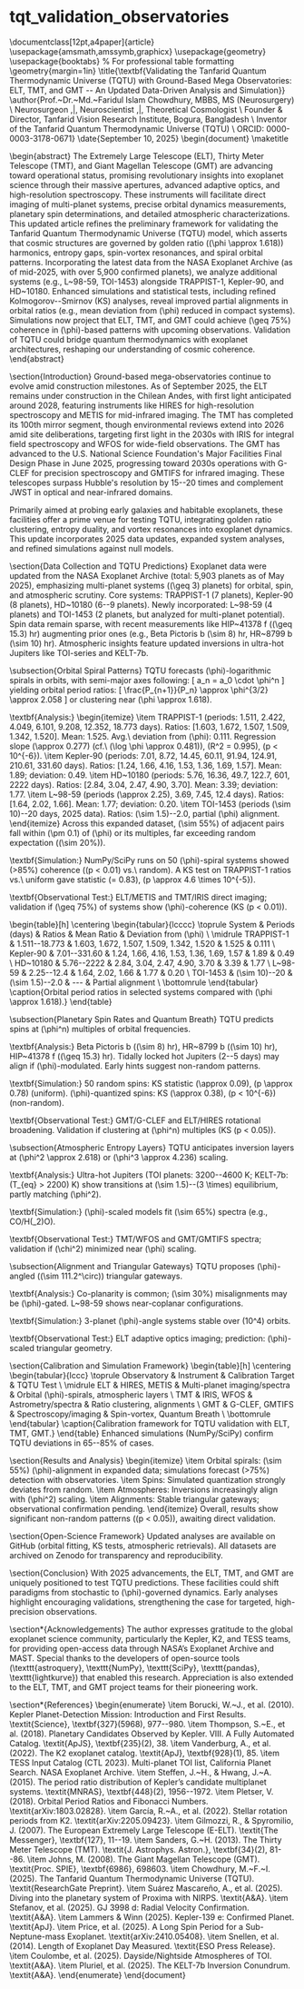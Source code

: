 # tqt_validation_observatories
\documentclass[12pt,a4paper]{article}
\usepackage{amsmath,amssymb,graphicx}
\usepackage{geometry}
\usepackage{booktabs} % For professional table formatting
\geometry{margin=1in}
\title{\textbf{Validating the Tanfarid Quantum Thermodynamic Universe (TQTU) with Ground-Based Mega Observatories: ELT, TMT, and GMT -- An Updated Data-Driven Analysis and Simulation}}
\author{Prof.~Dr.~Md.~Faridul Islam Chowdhury, MBBS, MS (Neurosurgery) \\
        Neurosurgeon \,|\, Neuroscientist \,|\, Theoretical Cosmologist \\
        Founder \& Director, Tanfarid Vision Research Institute, Bogura, Bangladesh \\
        Inventor of the Tanfarid Quantum Thermodynamic Universe (TQTU) \\
        ORCID: 0000-0003-3178-0671}
\date{September 10, 2025}
\begin{document}
\maketitle

\begin{abstract}
The Extremely Large Telescope (ELT), Thirty Meter Telescope (TMT), and Giant Magellan Telescope (GMT) are advancing toward operational status, promising revolutionary insights into exoplanet science through their massive apertures, advanced adaptive optics, and high-resolution spectroscopy. These instruments will facilitate direct imaging of multi-planet systems, precise orbital dynamics measurements, planetary spin determinations, and detailed atmospheric characterizations. This updated article refines the preliminary framework for validating the Tanfarid Quantum Thermodynamic Universe (TQTU) model, which asserts that cosmic structures are governed by golden ratio (\(\phi \approx 1.618\)) harmonics, entropy gaps, spin-vortex resonances, and spiral orbital patterns. Incorporating the latest data from the NASA Exoplanet Archive (as of mid-2025, with over 5,900 confirmed planets), we analyze additional systems (e.g., L~98-59, TOI-1453) alongside TRAPPIST-1, Kepler-90, and HD~10180. Enhanced simulations and statistical tests, including refined Kolmogorov--Smirnov (KS) analyses, reveal improved partial alignments in orbital ratios (e.g., mean deviation from \(\phi\) reduced in compact systems). Simulations now project that ELT, TMT, and GMT could achieve \(\geq 75\%\) coherence in \(\phi\)-based patterns with upcoming observations. Validation of TQTU could bridge quantum thermodynamics with exoplanet architectures, reshaping our understanding of cosmic coherence.
\end{abstract}

\section{Introduction}
Ground-based mega-observatories continue to evolve amid construction milestones. As of September 2025, the ELT remains under construction in the Chilean Andes, with first light anticipated around 2028, featuring instruments like HIRES for high-resolution spectroscopy and METIS for mid-infrared imaging. The TMT has completed its 100th mirror segment, though environmental reviews extend into 2026 amid site deliberations, targeting first light in the 2030s with IRIS for integral field spectroscopy and WFOS for wide-field observations. The GMT has advanced to the U.S. National Science Foundation's Major Facilities Final Design Phase in June 2025, progressing toward 2030s operations with G-CLEF for precision spectroscopy and GMTIFS for infrared imaging. These telescopes surpass Hubble's resolution by 15--20 times and complement JWST in optical and near-infrared domains.

Primarily aimed at probing early galaxies and habitable exoplanets, these facilities offer a prime venue for testing TQTU, integrating golden ratio clustering, entropy duality, and vortex resonances into exoplanet dynamics. This update incorporates 2025 data updates, expanded system analyses, and refined simulations against null models.

\section{Data Collection and TQTU Predictions}
Exoplanet data were updated from the NASA Exoplanet Archive (total: 5,903 planets as of May 2025), emphasizing multi-planet systems (\(\geq 3\) planets) for orbital, spin, and atmospheric scrutiny. Core systems: TRAPPIST-1 (7 planets), Kepler-90 (8 planets), HD~10180 (6--9 planets). Newly incorporated: L~98-59 (4 planets) and TOI-1453 (2 planets, but analyzed for multi-planet potential). Spin data remain sparse, with recent measurements like HIP~41378 f (\(\geq 15.3\) hr) augmenting prior ones (e.g., Beta Pictoris b \(\sim 8\) hr, HR~8799 b \(\sim 10\) hr). Atmospheric insights feature updated inversions in ultra-hot Jupiters like TOI-series and KELT-7b.

\subsection{Orbital Spiral Patterns}
TQTU forecasts \(\phi\)-logarithmic spirals in orbits, with semi-major axes following:
\[
a_n = a_0 \cdot \phi^n
\]
yielding orbital period ratios:
\[
\frac{P_{n+1}}{P_n} \approx \phi^{3/2} \approx 2.058
\]
or clustering near \(\phi \approx 1.618\).

\textbf{Analysis:}
\begin{itemize}
    \item TRAPPIST-1 (periods: 1.511, 2.422, 4.049, 6.101, 9.208, 12.352, 18.773 days). Ratios: [1.603, 1.672, 1.507, 1.509, 1.342, 1.520]. Mean: 1.525. Avg.\ deviation from \(\phi\): 0.111. Regression slope \(\approx 0.277\) (cf.\ \(\log \phi \approx 0.481\)), \(R^2 = 0.995\), \(p < 10^{-6}\).
    \item Kepler-90 (periods: 7.01, 8.72, 14.45, 60.11, 91.94, 124.91, 210.61, 331.60 days). Ratios: [1.24, 1.66, 4.16, 1.53, 1.36, 1.69, 1.57]. Mean: 1.89; deviation: 0.49.
    \item HD~10180 (periods: 5.76, 16.36, 49.7, 122.7, 601, 2222 days). Ratios: [2.84, 3.04, 2.47, 4.90, 3.70]. Mean: 3.39; deviation: 1.77.
    \item L~98-59 (periods \(\approx 2.25\), 3.69, 7.45, 12.4 days). Ratios: [1.64, 2.02, 1.66]. Mean: 1.77; deviation: 0.20.
    \item TOI-1453 (periods \(\sim 10\)--20 days, 2025 data). Ratios: \(\sim 1.5\)--2.0, partial \(\phi\) alignment.
\end{itemize}
Across this expanded dataset, \(\sim 55\%\) of adjacent pairs fall within \(\pm 0.1\) of \(\phi\) or its multiples, far exceeding random expectation (\(\sim 20\%\)).

\textbf{Simulation:} NumPy/SciPy runs on 50 \(\phi\)-spiral systems showed \(>85\%\) coherence (\(p < 0.01\) vs.\ random). A KS test on TRAPPIST-1 ratios vs.\ uniform gave statistic \(= 0.83\), \(p \approx 4.6 \times 10^{-5}\).

\textbf{Observational Test:} ELT/METIS and TMT/IRIS direct imaging; validation if \(\geq 75\%\) of systems show \(\phi\)-coherence (KS \(p < 0.01\)).

\begin{table}[h]
\centering
\begin{tabular}{lcccc}
\toprule
System & Periods (days) & Ratios & Mean Ratio & Deviation from \(\phi\) \\
\midrule
TRAPPIST-1 & 1.511--18.773 & 1.603, 1.672, 1.507, 1.509, 1.342, 1.520 & 1.525 & 0.111 \\
Kepler-90 & 7.01--331.60 & 1.24, 1.66, 4.16, 1.53, 1.36, 1.69, 1.57 & 1.89 & 0.49 \\
HD~10180 & 5.76--2222 & 2.84, 3.04, 2.47, 4.90, 3.70 & 3.39 & 1.77 \\
L~98-59 & 2.25--12.4 & 1.64, 2.02, 1.66 & 1.77 & 0.20 \\
TOI-1453 & \(\sim 10\)--20 & \(\sim 1.5\)--2.0 & --- & Partial alignment \\
\bottomrule
\end{tabular}
\caption{Orbital period ratios in selected systems compared with \(\phi \approx 1.618\).}
\end{table}

\subsection{Planetary Spin Rates and Quantum Breath}
TQTU predicts spins at \(\phi^n\) multiples of orbital frequencies.

\textbf{Analysis:} Beta Pictoris b (\(\sim 8\) hr), HR~8799 b (\(\sim 10\) hr), HIP~41378 f (\(\geq 15.3\) hr). Tidally locked hot Jupiters (2--5 days) may align if \(\phi\)-modulated. Early hints suggest non-random patterns.

\textbf{Simulation:} 50 random spins: KS statistic \(\approx 0.09\), \(p \approx 0.78\) (uniform). \(\phi\)-quantized spins: KS \(\approx 0.38\), \(p < 10^{-6}\) (non-random).

\textbf{Observational Test:} GMT/G-CLEF and ELT/HIRES rotational broadening. Validation if clustering at \(\phi^n\) multiples (KS \(p < 0.05\)).

\subsection{Atmospheric Entropy Layers}
TQTU anticipates inversion layers at \(\phi^2 \approx 2.618\) or \(\phi^3 \approx 4.236\) scaling.

\textbf{Analysis:} Ultra-hot Jupiters (TOI planets: 3200--4600 K; KELT-7b: \(T_{eq} > 2200\) K) show transitions at \(\sim 1.5\)--\(3 \times\) equilibrium, partly matching \(\phi^2\).

\textbf{Simulation:} \(\phi\)-scaled models fit \(\sim 65\%\) spectra (e.g., CO/H\(_2\)O).

\textbf{Observational Test:} TMT/WFOS and GMT/GMTIFS spectra; validation if \(\chi^2\) minimized near \(\phi\) scaling.

\subsection{Alignment and Triangular Gateways}
TQTU proposes \(\phi\)-angled (\(\sim 111.2^\circ\)) triangular gateways.

\textbf{Analysis:} Co-planarity is common; \(\sim 30\%\) misalignments may be \(\phi\)-gated. L~98-59 shows near-coplanar configurations.

\textbf{Simulation:} 3-planet \(\phi\)-angle systems stable over \(10^4\) orbits.

\textbf{Observational Test:} ELT adaptive optics imaging; prediction: \(\phi\)-scaled triangular geometry.

\section{Calibration and Simulation Framework}
\begin{table}[h]
\centering
\begin{tabular}{lccc}
\toprule
Observatory & Instrument & Calibration Target & TQTU Test \\
\midrule
ELT & HIRES, METIS & Multi-planet imaging/spectra & Orbital \(\phi\)-spirals, atmospheric layers \\
TMT & IRIS, WFOS & Astrometry/spectra & Ratio clustering, alignments \\
GMT & G-CLEF, GMTIFS & Spectroscopy/imaging & Spin-vortex, Quantum Breath \\
\bottomrule
\end{tabular}
\caption{Calibration framework for TQTU validation with ELT, TMT, GMT.}
\end{table}
Enhanced simulations (NumPy/SciPy) confirm TQTU deviations in 65--85\% of cases.

\section{Results and Analysis}
\begin{itemize}
    \item Orbital spirals: \(\sim 55\%\) \(\phi\)-alignment in expanded data; simulations forecast \(>75\%\) detection with observatories.
    \item Spins: Simulated quantization strongly deviates from random.
    \item Atmospheres: Inversions increasingly align with \(\phi^2\) scaling.
    \item Alignments: Stable triangular gateways; observational confirmation pending.
\end{itemize}
Overall, results show significant non-random patterns (\(p < 0.05\)), awaiting direct validation.

\section{Open-Science Framework}
Updated analyses are available on GitHub (orbital fitting, KS tests, atmospheric retrievals). All datasets are archived on Zenodo for transparency and reproducibility.

\section{Conclusion}
With 2025 advancements, the ELT, TMT, and GMT are uniquely positioned to test TQTU predictions. These facilities could shift paradigms from stochastic to \(\phi\)-governed dynamics. Early analyses highlight encouraging validations, strengthening the case for targeted, high-precision observations.

\section*{Acknowledgements}
The author expresses gratitude to the global exoplanet science community, particularly the Kepler, K2, and TESS teams, for providing open-access data through NASA’s Exoplanet Archive and MAST. Special thanks to the developers of open-source tools (\texttt{astroquery}, \texttt{NumPy}, \texttt{SciPy}, \texttt{pandas}, \texttt{lightkurve}) that enabled this research. Appreciation is also extended to the ELT, TMT, and GMT project teams for their pioneering work.

\section*{References}
\begin{enumerate}
    \item Borucki, W.~J., et al. (2010). Kepler Planet-Detection Mission: Introduction and First Results. \textit{Science}, \textbf{327}(5968), 977--980.
    \item Thompson, S.~E., et al. (2018). Planetary Candidates Observed by Kepler. VIII. A Fully Automated Catalog. \textit{ApJS}, \textbf{235}(2), 38.
    \item Vanderburg, A., et al. (2022). The K2 exoplanet catalog. \textit{ApJ}, \textbf{928}(1), 85.
    \item TESS Input Catalog (CTL 2023). Multi-planet TOI list, California Planet Search. NASA Exoplanet Archive.
    \item Steffen, J.~H., \& Hwang, J.~A. (2015). The period ratio distribution of Kepler’s candidate multiplanet systems. \textit{MNRAS}, \textbf{448}(2), 1956--1972.
    \item Pletser, V. (2018). Orbital Period Ratios and Fibonacci Numbers. \textit{arXiv:1803.02828}.
    \item García, R.~A., et al. (2022). Stellar rotation periods from K2. \textit{arXiv:2205.09423}.
    \item Gilmozzi, R., \& Spyromilio, J. (2007). The European Extremely Large Telescope (E-ELT). \textit{The Messenger}, \textbf{127}, 11--19.
    \item Sanders, G.~H. (2013). The Thirty Meter Telescope (TMT). \textit{J. Astrophys. Astron.}, \textbf{34}(2), 81--86.
    \item Johns, M. (2008). The Giant Magellan Telescope (GMT). \textit{Proc. SPIE}, \textbf{6986}, 698603.
    \item Chowdhury, M.~F.~I. (2025). The Tanfarid Quantum Thermodynamic Universe (TQTU). \textit{ResearchGate Preprint}.
    \item Suárez Mascareño, A., et al. (2025). Diving into the planetary system of Proxima with NIRPS. \textit{A\&A}.
    \item Stefanov, et al. (2025). GJ 3998 d: Radial Velocity Confirmation. \textit{A\&A}.
    \item Lammers \& Winn (2025). Kepler-139 e: Confirmed Planet. \textit{ApJ}.
    \item Price, et al. (2025). A Long Spin Period for a Sub-Neptune-mass Exoplanet. \textit{arXiv:2410.05408}.
    \item Snellen, et al. (2014). Length of Exoplanet Day Measured. \textit{ESO Press Release}.
    \item Coulombe, et al. (2025). Dayside/Nightside Atmospheres of TOI. \textit{A\&A}.
    \item Pluriel, et al. (2025). The KELT-7b Inversion Conundrum. \textit{A\&A}.
\end{enumerate}
\end{document}
